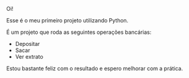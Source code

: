 Oi!

Esse é o meu primeiro projeto utilizando Python.

É um projeto que roda as seguintes operações bancárias:

- Depositar
- Sacar
- Ver extrato

Estou bastante feliz com o resultado e espero melhorar com a prática. 

